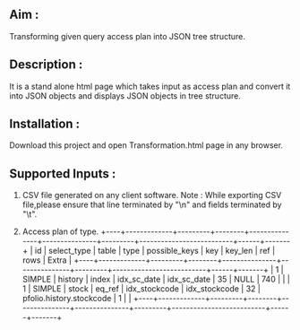 ## Aim :

Transforming given query access plan into JSON tree structure.

## Description :

It is a stand alone html page which takes input as access plan and convert it into JSON objects and displays JSON objects in tree structure.

## Installation :

Download this project and open Transformation.html page in any browser.

## Supported Inputs :

1. CSV file generated on any client software.
Note : While exporting CSV file,please ensure that line terminated by "\n" and fields terminated by "\t".

2. Access plan of type.
+----+-------------+---------+--------+---------------+---------------+---------+--------------------------+------+-------+
 | id | select_type | table | type | possible_keys | key | key_len | ref | rows | Extra |
 +----+-------------+---------+--------+---------------+---------------+---------+--------------------------+------+-------+
 | 1 | SIMPLE | history | index | idx_sc_date | idx_sc_date | 35 | NULL | 740 | |
 | 1 | SIMPLE | stock | eq_ref | idx_stockcode | idx_stockcode | 32 | pfolio.history.stockcode | 1 | |
 +----+-------------+---------+--------+---------------+---------------+---------+--------------------------+------+-------+
 
 


